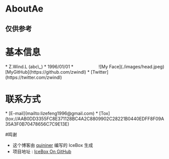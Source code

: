 # AboutAe
## 仅供参考

<div id=main_content>
<h1>基本信息</h1>
<div style='float:right;'>![My Face](./images/head.jpeg)</div>
* Z.Wind.L (abc\_)   
* 1996/01/01  
* [MyGitHub](https://github.com/zwindl)  
* [Twitter](https://twitter.com/zwindl)  

<h1>联系方式</h1>
* [E-mail](mailto:lizefeng1996@gmail.com)  
* [Tox](tox://AAB0DD3355FC8E371128BC4A2C8809902C28221B0440EDFF8F09A35A3F0B70478656C7C9E13E)
</div>

#鸣谢
* 这个博客由 [quininer](https://quininer.github.io) 编写的 IceBox 生成
* 项目地址 : [IceBox On GitHub](https://github.com/quininer/icebox)
